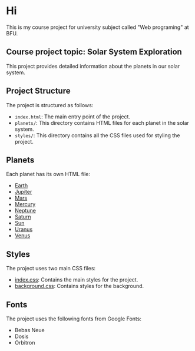 # Hi
This is my course project for university subject called "Web programing" at BFU.

## Course project topic: Solar System Exploration

This project provides detailed information about the planets in our solar system.

## Project Structure

The project is structured as follows:

- `index.html`: The main entry point of the project.
- `planets/`: This directory contains HTML files for each planet in the solar system.
- `styles/`: This directory contains all the CSS files used for styling the project.

## Planets

Each planet has its own HTML file:

- [Earth](planets/earth.html)
- [Jupiter](planets/jupiter.html)
- [Mars](planets/mars.html)
- [Mercury](planets/mercury.html)
- [Neptune](planets/neptune.html)
- [Saturn](planets/saturn.html)
- [Sun](planets/sun.html)
- [Uranus](planets/uranus.html)
- [Venus](planets/venus.html)

## Styles

The project uses two main CSS files:

- [index.css](styles/index.css): Contains the main styles for the project.
- [background.css](styles/background.css): Contains styles for the background.

## Fonts

The project uses the following fonts from Google Fonts:

- Bebas Neue
- Dosis
- Orbitron